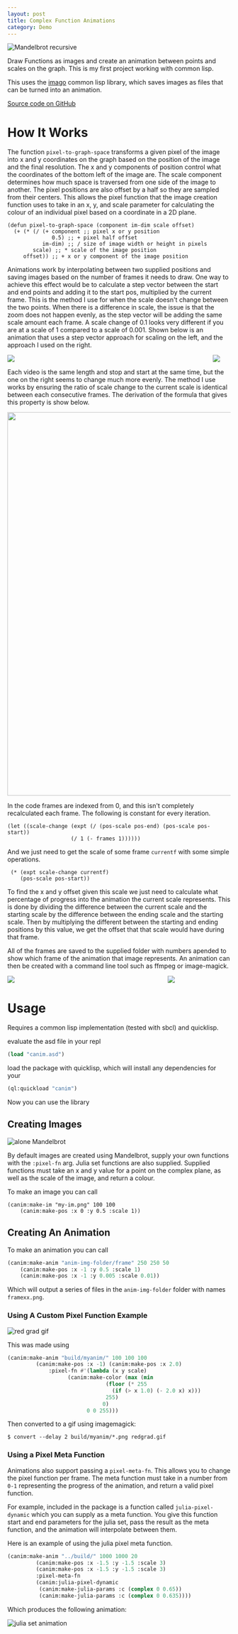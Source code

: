 ```yaml
---
layout: post
title: Complex Function Animations
category: Demo
---
```


![Mandelbrot recursive](/assets/img/posts/canim/recursive.gif)

Draw Functions as images and create an animation between points and scales on the graph. This is my first project working with common lisp.

<!-- more -->

This uses the [imago](https://imago.common-lisp.dev/) common lisp library, which saves images as files that can be turned into an animation.

[Source code on GitHub](https://github.com/NoamZeise/complex-fn-anim)

# How It Works

The function `pixel-to-graph-space` transforms a given pixel of the image into x and y coordinates
on the graph based on the position of the image and the final resolution. The x and y components of
position control what the coordinates of the bottom left of the image are. 
The scale component determines how much space is traversed from one side of the image to another.
The pixel positions are also offset by a half so they are sampled from their centers. 
This allows the pixel function that the image creation function uses to take in an x, y, and scale
parameter for calculating the colour of an individual pixel based on a coordinate in a 2D plane.

```
(defun pixel-to-graph-space (component im-dim scale offset)
  (+ (* (/ (+ component ;; pixel x or y position
	          0.5) ;; + pixel half offset
	       im-dim) ;; / size of image width or height in pixels
        scale) ;; * scale of the image position
     offset)) ;; + x or y component of the image position
```


Animations work by interpolating between two supplied positions and saving images based on the
number of frames it needs to draw. One way to achieve this effect would be to calculate a step 
vector between the start and end points and adding it to the start pos, multiplied by the 
current frame. This is the method I use for when the scale doesn't change between the two points.
When there is a difference in scale, the issue is that the zoom does not happen evenly, as the step
vector will be adding the same scale amount each frame. A scale change of 0.1 looks very different if
you are at a scale of 1 compared to a scale of 0.001. Shown below is an animation that uses a 
step vector approach for scaling on the left, and the approach I used on the right. 

<div class="side-img" style="width: 50vmin;">
	<img src="/assets/img/posts/canim/bad-scaling.gif">
	<img src="/assets/img/posts/canim/good-scaling.gif" style="float:right;">
</div>

Each video is the same length and stop and start at the same time, but the one on the right seems
to change much more evenly. The method I use works by ensuring the ratio of scale change to the
current scale is identical between each consecutive frames. The derivation of the formula that
gives this property is show below.

<img src="/assets/img/posts/canim/maths/scaling.png" style="outline-style: none; width: 90vmin;">

In the code frames are indexed from 0, and this isn't completely recalculated each frame. 
The following is constant for every iteration.
```
(let ((scale-change (expt (/ (pos-scale pos-end) (pos-scale pos-start))
			        (/ 1 (- frames 1))))))
```
And we just need to get the scale of some frame `currentf` with some simple operations.
```
 (* (expt scale-change currentf)
	(pos-scale pos-start))
```

To find the x and y offset given this scale we just need to calculate what percentage of 
progress into the animation the current scale represents. This is done by dividing the difference
between the current scale and the starting scale by the difference between the ending scale and 
the starting scale. Then by multiplying the different between the starting and ending positions
by this value, we get the offset that that scale would have during that frame.


All of the frames are saved to the supplied folder with numbers apended to show which frame
of the animation that image represents. An animation can then be created with a command line tool
such as ffmpeg or image-magick.

<div class="side-img" style="width: 75%">
<img src="https://github.com/NoamZeise/complex-fn-anim/blob/master/demos/videos/right-hq.gif?raw=true">
<img src="https://github.com/NoamZeise/complex-fn-anim/blob/master/demos/videos/julia-swirl-zoom.gif?raw=true" style="float:right;">
</div>

# Usage

Requires a common lisp implementation (tested with sbcl) and quicklisp.

evaluate the asd file in your repl

```lisp
(load "canim.asd")
```

load the package with quicklisp, which will install any dependencies for your
```lisp
(ql:quickload "canim")
```

Now you can use the library

## Creating Images

![alone Mandelbrot](https://github.com/NoamZeise/complex-fn-anim/blob/master/demos/images/alone.png?raw=true)


By default images are created using Mandelbrot, supply your own functions with the `:pixel-fn` arg. 
Julia set functions are also supplied.
Supplied functions must take an x and y value for a point on the complex plane, 
as well as the scale of the image, and return a colour. 

To make an image you can call

```
(canim:make-im "my-im.png" 100 100 
	(canim:make-pos :x 0 :y 0.5 :scale 1))
```

## Creating An Animation


To make an animation you can call

```lisp
(canim:make-anim "anim-img-folder/frame" 250 250 50 
	(canim:make-pos :x -1 :y 0.5 :scale 1)
	(canim:make-pos :x -1 :y 0.005 :scale 0.01))
```

Which will output a series of files in the `anim-img-folder` folder with names 
`framexx.png`.

### Using A Custom Pixel Function Example
![red grad gif](https://github.com/NoamZeise/complex-fn-anim/blob/master/demos/videos/redgrad.gif?raw=true)

This was made using

```lisp
(canim:make-anim "build/myanim/" 100 100 100
		 (canim:make-pos :x -1) (canim:make-pos :x 2.0)
			 :pixel-fn #'(lambda (x y scale)
			       (canim:make-color (max (min
						       (floor (* 255
								 (if (> x 1.0) (- 2.0 x) x)))
						       255)
						      0)
						 0 0 255)))
```
Then converted to a gif using imagemagick:
```
$ convert --delay 2 build/myanim/*.png redgrad.gif
```

### Using a Pixel Meta Function

Animations also support passing a `pixel-meta-fn`. This allows you to change the pixel function per frame. The meta function must take in a number from `0-1` representing the progress of the animation, and return a valid pixel function.


For example, included in the package is a function called `julia-pixel-dynamic` 
which you can supply as a meta function.
You give this function start and end parameters for the julia set, pass the result as 
the meta function, and the animation will interpolate between them.


Here is an example of using the julia pixel meta function.

```lisp
(canim:make-anim "../build/" 1000 1000 20
		 (canim:make-pos :x -1.5 :y -1.5 :scale 3)
		 (canim:make-pos :x -1.5 :y -1.5 :scale 3)
		 :pixel-meta-fn
		 (canim:julia-pixel-dynamic
		  (canim:make-julia-params :c (complex 0 0.65))
		  (canim:make-julia-params :c (complex 0 0.635))))
```

Which produces the following animation:

![julia set animation](/assets/img/posts/canim/julia-transition.gif)
